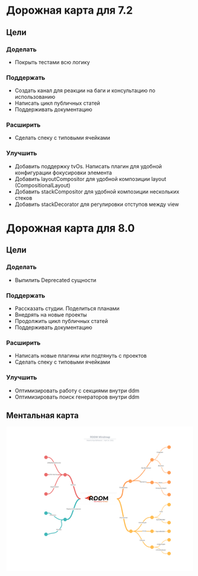 # Дорожная карта для 7.2

## Цели

### Доделать

-  Покрыть тестами всю логику

### Поддержать

- Создать канал для реакции на баги и консультацию по использованию
- Написать цикл публичных статей
- Поддерживать документацию

### Расширить

- Сделать спеку с типовыми ячейками

### Улучшить

- Добавить поддержку tvOs. Написать плагин для удобной конфигурации фокусировки элемента
- Добавить layoutCompositor для удобной композиции layout (CompositionalLayout)
- Добавить stackCompositor для удобной композиции нескольких стеков
- Добавить stackDecorator для регулировки отступов между view

# Дорожная карта для 8.0

## Цели

### Доделать

-  Выпилить Deprecated сущности

### Поддержать

- Рассказать студии. Поделиться планами
- Внедрять на новые проекты
- Продолжить цикл публичных статей
- Поддерживать документацию

### Расширить

- Написать новые плагины или подтянуть с проектов
- Сделать спеку с типовыми ячейками

### Улучшить

- Оптимизировать работу с секциями внутри ddm
- Оптимизировать поиск генераторов внутри ddm

## Ментальная карта

![](ROADMAP.png)
